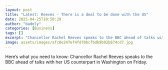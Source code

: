 ```yaml
---
layout: post
title: "Latest: Reeves - There is a deal to be done with the US"
date: 2025-04-25T10:50:29
author: "badely"
categories: [Business]
tags: []
excerpt: "Chancellor Rachel Reeves speaks to the BBC ahead of talks with her US counterpart in Washington on Friday."
image: assets/images/afc0e247ef4fd70bcfbdb9b92b874cd7.jpg
---
```


Here’s what you need to know: Chancellor Rachel Reeves speaks to the BBC ahead of talks with her US counterpart in Washington on Friday.

